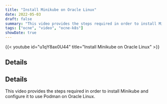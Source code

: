 ```yaml
---
title: "Install Minikube on Oracle Linux"
date: 2022-05-03
draft: false
summary: "This video provides the steps required in order to install Minikube and configure it to use Podman on Oracle Linux."
tags: ["ocne", "video", "ocne-k8s"]
showDate: true
---
```


{{< youtube id="u1qY8ax0U44" title="Install Minikube on Oracle Linux" >}}

## Details

## Details

This video provides the steps required in order to install Minikube and configure it to use Podman on Oracle Linux.
